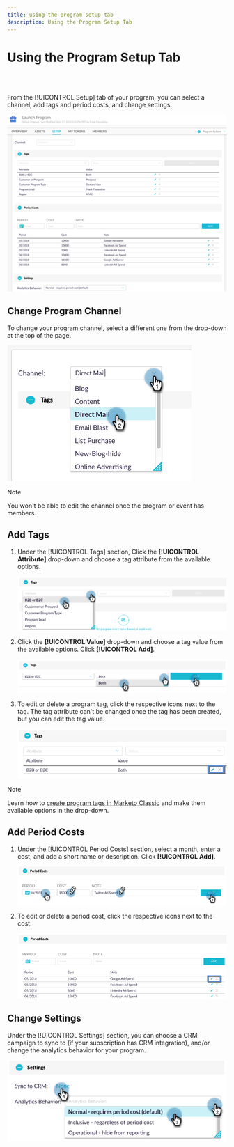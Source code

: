 ```yaml
---
title: using-the-program-setup-tab
description: Using the Program Setup Tab
---
```


# Using the Program Setup Tab

<br>&nbsp;

From the [!UICONTROL Setup] tab of your program, you can select a channel, add tags and period costs, and change settings.

   ![Image One](/help/sky/assets/programs/using-the-program-setup-tab/using-the-program-setup-tab-1.png)

## Change Program Channel

To change your program channel, select a different one from the drop-down at the top of the page.

   ![Image Two](/help/sky/assets/programs/using-the-program-setup-tab/using-the-program-setup-tab-2.png)

>[!NOTE]
>
>You won't be able to edit the channel once the program or event has members.

## Add Tags

1. Under the [!UICONTROL Tags] section, Click the **[!UICONTROL Attribute]** drop-down and choose a tag attribute from the available options.

   ![Image Three](/help/sky/assets/programs/using-the-program-setup-tab/using-the-program-setup-tab-3.png)

1. Click the **[!UICONTROL Value]** drop-down and choose a tag value from the available options. Click **[!UICONTROL Add]**.

   ![Image Four](/help/sky/assets/programs/using-the-program-setup-tab/using-the-program-setup-tab-4.png)

1. To edit or delete a program tag, click the respective icons next to the tag. The tag attribute can't be changed once the tag has been created, but you can edit the tag value.

   ![Image Five](/help/sky/assets/programs/using-the-program-setup-tab/using-the-program-setup-tab-5.png)

>[!NOTE]
>
>Learn how to [create program tags in Marketo Classic](https://docs.marketo.com/display/public/DOCS/Create+a+New+Program+Tag+and+Tag+Values) and make them available options in the drop-down.

## Add Period Costs

1. Under the [!UICONTROL Period Costs] section, select a month, enter a cost, and add a short name or description. Click **[!UICONTROL Add]**.

   ![Image Six](/help/sky/assets/programs/using-the-program-setup-tab/using-the-program-setup-tab-6.png)

1. To edit or delete a period cost, click the respective icons next to the cost.

   ![Image Seven](/help/sky/assets/programs/using-the-program-setup-tab/using-the-program-setup-tab-7.png)

## Change Settings

Under the [!UICONTROL Settings] section, you can choose a CRM campaign to sync to (if your subscription has CRM integration), and/or change the analytics behavior for your program.

   ![Image Eight](/help/sky/assets/programs/using-the-program-setup-tab/using-the-program-setup-tab-8.png)
